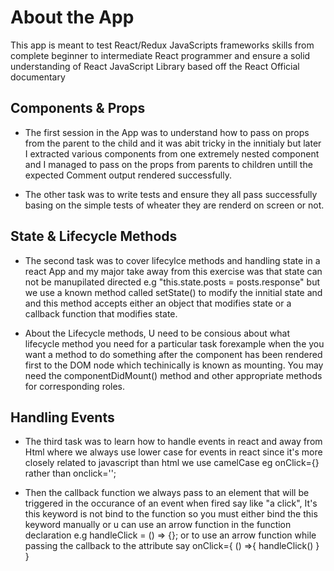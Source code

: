 # About the App

This app is meant to test React/Redux JavaScripts frameworks skills from complete beginner to intermediate React programmer and ensure a solid understanding of React JavaScript Library based off the React Official documentary

## Components & Props

- The first session in the App was to understand how to pass on props from the parent to the child and it was abit tricky in the innitialy but later I extracted various components from one extremely nested component and I managed to pass on the props from parents to children untill the expected Comment output rendered successfully.

- The other task was to write tests and ensure they all pass successfully basing on the simple tests of wheater they are renderd on screen or not.

## State & Lifecycle Methods

- The second task was to cover lifecylce methods and handling state in a react App and my major take away from this exercise was that state can not be manupilated directed e.g "this.state.posts = posts.response" but we use a known method called setState() to modify the innitial state and and this method accepts either an object that modifies state or a callback function that modifies state.

- About the Lifecycle methods, U need to be consious about what lifecycle method you need for a particular task forexample when the you want a method to do something after the component has been rendered first to the DOM node which techinically is known as mounting. You may need the componentDidMount() method and other appropriate methods for corresponding roles.

## Handling Events

- The third task was to learn how to handle events in react and away from Html where we always use lower case for events in react since it's more closely related to javascript than html we use camelCase eg onClick={} rather than onclick='';

- Then the callback function we always pass to an element that will be triggered in the occurance of an event when fired say like "a click", It's this keyword is not bind to the function so you must either bind the this keyword manually or u can use an arrow function in the function declaration e.g handleClick = () => {}; or to use an arrow function while passing the callback to the attribute say onClick={ () =>{ handleClick() } }
